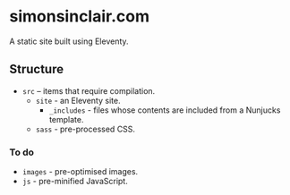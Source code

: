 # simonsinclair.com

A static site built using Eleventy.

## Structure
- `src` – items that require compilation.
  - `site` - an Eleventy site.
    - `_includes` - files whose contents are included from a Nunjucks template.
  - `sass` - pre-processed CSS.

### To do
- `images` - pre-optimised images.
- `js` - pre-minified JavaScript.
